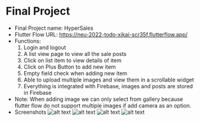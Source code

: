 # Final Project
- Final Project name: HyperSales
- Flutter Flow URL: https://neu-2022-todo-xikai-scr35f.flutterflow.app/
- Functions:
    1. Login and logout
    2. A list view page to view all the sale posts
    3. Click on list item to view details of item
    4. Click on Plus Button to add new item
    5. Empty field check when adding new item
    6. Able to upload multiple images and view them in a scrollable widget
    7. Everything is integrated with Firebase, images and posts are stored in Firebase
- Note: When adding image we can only select from gallery because flutter flow do not support multiple images if add camera as an option.
- Screenshots
![alt text](final-project/pic1.png)
![alt text](final-project/pic2.png)
![alt text](final-project/pic3.png)
![alt text](final-project/pic4.png)
